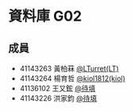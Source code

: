 # 資料庫 G02
## 成員
- 41143263 黃柏菻 [@LTurret(LT)](https://github.com/LTurret)
- 41143264 楊育哲 [@kiol1812(kiol)](https://github.com/kiol1812)
- 41136102 王又鋐 [@待填]()
- 41143226 洪家鈞 [@待填]()